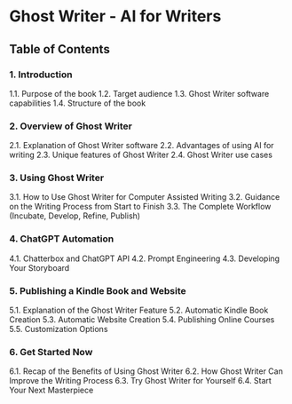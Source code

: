 # Ghost Writer - AI for Writers

## Table of Contents

### 1. Introduction
1.1. Purpose of the book
1.2. Target audience
1.3. Ghost Writer software capabilities
1.4. Structure of the book

### 2. Overview of Ghost Writer
2.1. Explanation of Ghost Writer software
2.2. Advantages of using AI for writing
2.3. Unique features of Ghost Writer
2.4. Ghost Writer use cases

### 3. Using Ghost Writer
3.1. How to Use Ghost Writer for Computer Assisted Writing
3.2. Guidance on the Writing Process from Start to Finish
3.3. The Complete Workflow (Incubate, Develop, Refine, Publish)

### 4. ChatGPT Automation
4.1. Chatterbox and ChatGPT API
4.2. Prompt Engineering
4.3. Developing Your Storyboard

### 5. Publishing a Kindle Book and Website
5.1. Explanation of the Ghost Writer Feature
5.2. Automatic Kindle Book Creation
5.3. Automatic Website Creation
5.4. Publishing Online Courses
5.5. Customization Options

### 6. Get Started Now
6.1. Recap of the Benefits of Using Ghost Writer
6.2. How Ghost Writer Can Improve the Writing Process
6.3. Try Ghost Writer for Yourself
6.4. Start Your Next Masterpiece
